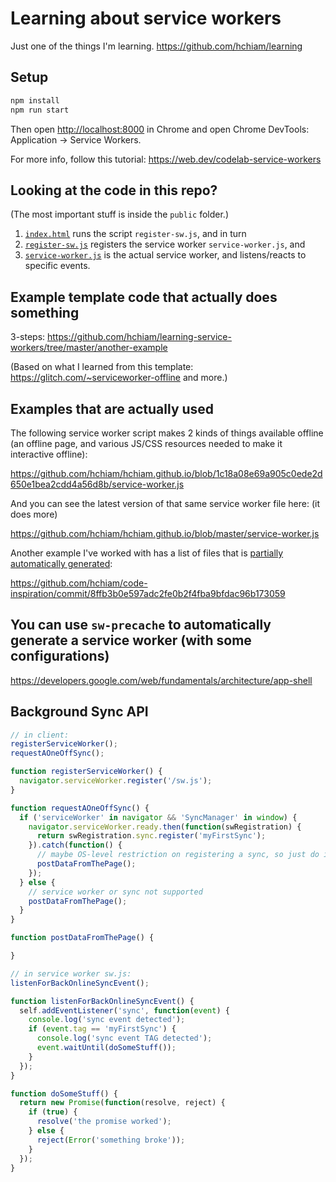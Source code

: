 # Learning about service workers

Just one of the things I'm learning. <https://github.com/hchiam/learning>

## Setup

```bash
npm install
npm run start
```

Then open <http://localhost:8000> in Chrome and open Chrome DevTools: Application -> Service Workers.

For more info, follow this tutorial: <https://web.dev/codelab-service-workers>

## Looking at the code in this repo?

(The most important stuff is inside the `public` folder.)

1. [`index.html`](https://github.com/hchiam/learning-service-workers/blob/master/public/index.html) runs the script `register-sw.js`, and in turn
2. [`register-sw.js`](https://github.com/hchiam/learning-service-workers/blob/master/public/register-sw.js) registers the service worker `service-worker.js`, and
3. [`service-worker.js`](https://github.com/hchiam/learning-service-workers/blob/master/public/service-worker.js) is the actual service worker, and listens/reacts to specific events.

## Example template code that actually does something

3-steps: <https://github.com/hchiam/learning-service-workers/tree/master/another-example>

(Based on what I learned from this template: <https://glitch.com/~serviceworker-offline> and more.)

## Examples that are actually used

The following service worker script makes 2 kinds of things available offline (an offline page, and various JS/CSS resources needed to make it interactive offline):

<https://github.com/hchiam/hchiam.github.io/blob/1c18a08e69a905c0ede2d650e1bea2cdd4a56d8b/service-worker.js>

And you can see the latest version of that same service worker file here: (it does more)

<https://github.com/hchiam/hchiam.github.io/blob/master/service-worker.js>

Another example I've worked with has a list of files that is [partially automatically generated](https://github.com/hchiam/code-inspiration/commit/b0df8d8af208d65b6282ea7362b35fc5205bb907):

<https://github.com/hchiam/code-inspiration/commit/8ffb3b0e597adc2fe0b2f4fba9bfdac96b173059>

## You can use `sw-precache` to automatically generate a service worker (with some configurations)

<https://developers.google.com/web/fundamentals/architecture/app-shell>

## Background Sync API

```js
// in client:
registerServiceWorker();
requestAOneOffSync();

function registerServiceWorker() {
  navigator.serviceWorker.register('/sw.js');
}

function requestAOneOffSync() {
  if ('serviceWorker' in navigator && 'SyncManager' in window) {
    navigator.serviceWorker.ready.then(function(swRegistration) {
      return swRegistration.sync.register('myFirstSync');
    }).catch(function() {
      // maybe OS-level restriction on registering a sync, so just do it
      postDataFromThePage();
    });
  } else {
    // service worker or sync not supported
    postDataFromThePage();
  }
}

function postDataFromThePage() {

}
```

```js
// in service worker sw.js:
listenForBackOnlineSyncEvent();

function listenForBackOnlineSyncEvent() {
  self.addEventListener('sync', function(event) {
    console.log('sync event detected');
    if (event.tag == 'myFirstSync') {
      console.log('sync event TAG detected');
      event.waitUntil(doSomeStuff());
    }
  });
}

function doSomeStuff() {
  return new Promise(function(resolve, reject) {
    if (true) {
      resolve('the promise worked');
    } else {
      reject(Error('something broke'));
    }
  });
}
```
